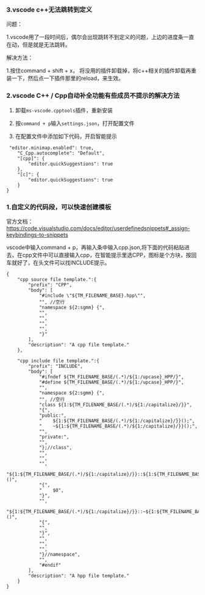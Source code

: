 ### 3.vscode c++无法跳转到定义

问题：

1.vscode用了一段时间后，偶尔会出现跳转不到定义的问题，上边的进度条一直在动，但是就是无法跳转。

解决方法：

1.按住command + shift + x， 将没用的插件卸载掉，将c++相关的插件卸载再重装一下，然后点一下插件那里的reload，来生效。



### 2.vscode C++ / Cpp自动补全功能有些成员不提示的解决方法

1. 卸载``ms-vscode.cpptools``插件，重新安装

2. 按``command + p``输入``settings.json``，打开配置文件

3. 在配置文件中添加如下代码，开启智能提示

```
 "editor.minimap.enabled": true,
    "C_Cpp.autocomplete": "Default",
    "[cpp]": {
        "editor.quickSuggestions": true
    },
    "[c]": {
        "editor.quickSuggestions": true
    }
}
```


### 1.自定义的代码段，可以快速创建模板

官方文档：https://code.visualstudio.com/docs/editor/userdefinedsnippets#_assign-keybindings-to-snippets

vscode中输入command + p，再输入条中输入cpp.json,将下面的代码粘贴进去，在cpp文件中可以直接输入cpp，在智能提示里选CPP，图标是个方块，按回车就好了，在头文件可以找INCLUDE提示。

```
{
	"cpp source file template.":{
		"prefix": "CPP",    
		"body": [
			"#include \"${TM_FILENAME_BASE}.hpp\"",
			"", //空行
			"namespace ${2:sgmm} {", 
			"",
			"",
			"",
			"",
			"}"
		],
		"description": "A cpp file template."   
	},

	"cpp include file template.":{
		"prefix": "INCLUDE", 
		"body": [
			"#ifndef ${TM_FILENAME_BASE/(.*)/${1:/upcase}_HPP/}",
			"#define ${TM_FILENAME_BASE/(.*)/${1:/upcase}_HPP/}",
			"",
			"namespace ${2:sgmm} {",    
			"", //空行
			"class ${1:${TM_FILENAME_BASE/(.*)/${1:/capitalize}/}}", 
			"{",
			"public:",
			"    ${1:${TM_FILENAME_BASE/(.*)/${1:/capitalize}/}}();",
			"    ~${1:${TM_FILENAME_BASE/(.*)/${1:/capitalize}/}}();",
			"",
			"private:",
			"",
			"};//class",
			"",
			"",
			"",
			"${1:${TM_FILENAME_BASE/(.*)/${1:/capitalize}/}}::${1:${TM_FILENAME_BASE/(.*)/${1:/capitalize}/}}()",
			"{",
			"    $0",
			"}",
			"",
			"${1:${TM_FILENAME_BASE/(.*)/${1:/capitalize}/}}::~${1:${TM_FILENAME_BASE/(.*)/${1:/capitalize}/}}()",
			"{",
			"",
			"}",
			"",
			"",
			"",
			"}//namespace",
			"",
			"#endif"
		],
		"description": "A hpp file template."   
	}
}
```
